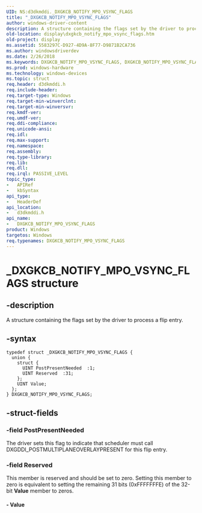 ```yaml
---
UID: NS:d3dkmddi._DXGKCB_NOTIFY_MPO_VSYNC_FLAGS
title: "_DXGKCB_NOTIFY_MPO_VSYNC_FLAGS"
author: windows-driver-content
description: A structure containing the flags set by the driver to process a flip entry.
old-location: display\dxgkcb_notify_mpo_vsync_flags.htm
old-project: display
ms.assetid: 5583297C-D927-4D9A-8F77-D9871B2CA736
ms.author: windowsdriverdev
ms.date: 2/26/2018
ms.keywords: DXGKCB_NOTIFY_MPO_VSYNC_FLAGS, DXGKCB_NOTIFY_MPO_VSYNC_FLAGS structure [Display Devices], _DXGKCB_NOTIFY_MPO_VSYNC_FLAGS, d3dkmddi/DXGKCB_NOTIFY_MPO_VSYNC_FLAGS, display.dxgkcb_notify_mpo_vsync_flags
ms.prod: windows-hardware
ms.technology: windows-devices
ms.topic: struct
req.header: d3dkmddi.h
req.include-header: 
req.target-type: Windows
req.target-min-winverclnt: 
req.target-min-winversvr: 
req.kmdf-ver: 
req.umdf-ver: 
req.ddi-compliance: 
req.unicode-ansi: 
req.idl: 
req.max-support: 
req.namespace: 
req.assembly: 
req.type-library: 
req.lib: 
req.dll: 
req.irql: PASSIVE_LEVEL
topic_type:
-	APIRef
-	kbSyntax
api_type:
-	HeaderDef
api_location:
-	d3dkmddi.h
api_name:
-	DXGKCB_NOTIFY_MPO_VSYNC_FLAGS
product: Windows
targetos: Windows
req.typenames: DXGKCB_NOTIFY_MPO_VSYNC_FLAGS
---
```


# _DXGKCB_NOTIFY_MPO_VSYNC_FLAGS structure


## -description


A structure containing the flags set by the driver to process a flip entry.


## -syntax


````
typedef struct _DXGKCB_NOTIFY_MPO_VSYNC_FLAGS {
  union {
    struct {
      UINT PostPresentNeeded  :1;
      UINT Reserved  :31;
    };
    UINT Value;
  };
} DXGKCB_NOTIFY_MPO_VSYNC_FLAGS;
````


## -struct-fields




### -field PostPresentNeeded

The driver sets this flag to indicate that scheduler must call DXGDDI_POSTMULTIPLANEOVERLAYPRESENT for this flip entry. 


### -field Reserved

This member is reserved and should be set to zero. Setting this member to zero is equivalent to setting the remaining 31 bits (0xFFFFFFFE) of the 32-bit <b>Value</b> member to zeros.


#### - Value

